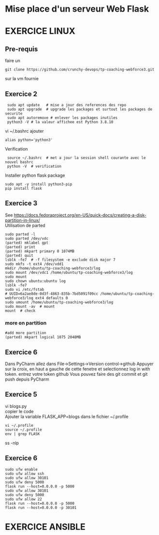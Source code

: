 # Mise place d'un serveur Web Flask

# EXERCICE LINUX
## Pre-requis
faire un
```
git clone https://github.com/crunchy-devops/tp-coaching-webforce3.git
```
sur la vm fournie

## Exercice 2
```shell
 sudo apt update   # mise a jour des references des repo
 sudo apt upgrade  # upgrade les packages et surtout les packages de securite
 sudo apt autoremove # enlever les packages inutiles
 python3 -V # la valeur affichee est Python 3.8.10
 ````
vi ~/.bashrc ajouter
 ```shell
 alias python='python3'
 ```
Verification
```shell
 source ~/.bashrc  # met a jour la session shell courante avec le nouvel bashrc
 python -V  # verification 
```
Installer python flask package
```shell
sudo apt -y install python3-pip 
pip install flask
```

## Exercice 3
See https://docs.fedoraproject.org/en-US/quick-docs/creating-a-disk-partition-in-linux/  
Utilisation de parted
```shell
sudo parted -l
sudo parted /dev/vdc
(parted) mklabel gpt
(parted) print
(parted) mkpart primary 0 1074MB
(parted) quit
lsblk -fe7  # -f filesystem -e exclude disk major 7 
sudo mkfs -t ext4 /dev/vdd1
mkdir /home/ubuntu/tp-coaching-webforce3/log
sudo mount /dev/vdc1 /home/ubuntu/tp-coaching-webforce3/log
sudo mount
sudo chown ubuntu:ubuntu log
lsblk -fe7
sudo vi /etc/fstab
# UUID=6a2ae8de-0d3f-4863-835b-7bd5091f09cc /home/ubuntu/tp-coaching-webforce3/log ext4 defaults 0 
sudo umount /home/ubuntu/tp-coaching-webforce3/log
sudo mount -av  # mount 
mount  # check 
```
### more on partition
```shell
#add more partition 
(parted) mkpart logical 1075 2048MB
```

## Exercice 6
Dans PyCharm allez dans File->Settings->Version control->github
Appuyer sur la croix, en haut a gauche de cette fenetre et selectionnez log in with token.
entrez votre token github
Vous pouvez faire des git commit et git push depuis PyCharm


## Exercice 5
vi blogs.py      
copier le code     
Ajouter la variable FLASK_APP=blogs dans le fichier ~/.profile

```shell
vi ~/.profile 
source ~/.profile
env | grep FLASK
```

ss -nlp

## Exercice 6
```shell
sudo ufw enable
sudo ufw allow ssh
sudo ufw allow 30101
sudo ufw deny 5000
flask run --host=0.0.0.0 -p 5000
sudo ufw allow 30101
sudo ufw deny 5000
sudo ufw allow 22
flask run --host=0.0.0.0 -p 5000
flask run --host=0.0.0.0 -p 30101
```

# EXERCICE ANSIBLE